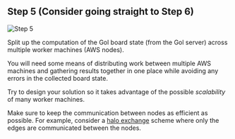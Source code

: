 <!--@include: index.md-->
#

## Step 5 (Consider going straight to Step 6)

![Step 5](/assets/cw_diagrams-Distributed_5.png)

Split up the computation of the Gol board state (from the Gol server) across multiple worker machines (AWS nodes).

You will need some means of distributing work between multiple AWS machines and gathering results together in one place
while avoiding any errors in the collected board state.

Try to design your solution so it takes advantage of the possible *scalability* of many worker machines.

Make sure to keep the communication between nodes as efficient as possible.
For example, consider a [halo exchange](/golang/extensions#halo-exchange) scheme where only the edges are communicated between the nodes.

